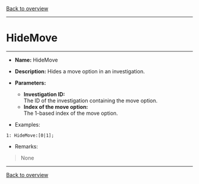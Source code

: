 [Back to overview](index.md)

---
# HideMove
---
- **Name:** HideMove
- **Description:** Hides a move option in an investigation.
- **Parameters:**
  - **Investigation ID:**  
    The ID of the investigation containing the move option.
  - **Index of the move option:**  
    The 1-based index of the move option.

- Examples:
```
1: HideMove:[0|1];
```

- Remarks:
> None

---
[Back to overview](index.md)